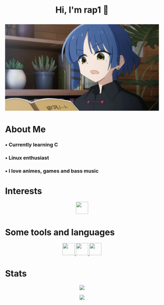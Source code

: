 <h1 align="center"> Hi, I'm rap1 👋 </h1>

<h2 align="center"><img src="resources/ryo_react.jpg" width="700"></h2>

<h1 align="left">About Me</h1>

<h3 align="left">• Currently learning C </h3>
<h3 align="left">• Linux enthusiast </h3>
<h3 align="left">• I love animes, games and bass music </h3>

<h1 align="left">Interests</h1>

<center>
  <a href="https://archlinux.org/" target="_blank" rel="noreferrer"> <img src="https://wiki.installgentoo.com/images/f/f9/Arch-linux-logo.png" width="40" height="40"> </a>
</center>

<h1 align="left">Some tools and languages</h1>

<div align="center">
<p align="center">
  <a href="https://www.learn-c.org/" target="_blank" rel="noreferrer"> <img src="https://upload.wikimedia.org/wikipedia/commons/1/19/C_Logo.png" width="40" height="40"> </a> 
  <a href="https://www.gnu.org/software/bash/" target="_blank" rel="noreferrer"> <img src="https://i.postimg.cc/KYYRkqtV/Terminalicon2.png" width="40" height="40"> </a>
  <a href="https://code.visualstudio.com/" target="_blank" rel="noreferrer"> <img src="https://upload.wikimedia.org/wikipedia/commons/thumb/9/9a/Visual_Studio_Code_1.35_icon.svg/2048px-Visual_Studio_Code_1.35_icon.svg.png" width="40" height="40"> </a>
  <a href=""></a>
</p>
</div>

<h1>Stats</h1>
<center><p><img align="center" src="https://github-readme-stats.vercel.app/api/top-langs/?username=srcrapi&hide=css&layout=compact&locale=en&langs_count=6&count_private=true&theme=dracula&hide_border=true"></p></center>
<center><p><img align="center" src="https://github-readme-stats.vercel.app/api?username=srcrapi&show_icons=true&theme=dracula&count_private=true"></p></center>
